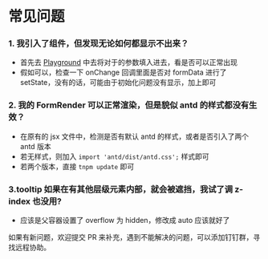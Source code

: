 # 常见问题

### 1. 我引入了组件，但发现无论如何都显示不出来？

- 首先去 <a href="https://alibaba.github.io/form-render/docs/demo/index.html" target="_blank">Playground</a> 中去将对于的参数填入进去，看是否可以正常出现
- 假如可以，检查一下 onChange 回调里面是否对 formData 进行了 setState，没有的话，可能由于初始化问题没有显示，加上即可

### 2. 我的 FormRender 可以正常渲染，但是貌似 antd 的样式都没有生效？

- 在原有的 jsx 文件中，检测是否有默认 antd 的样式，或者是否引入了两个 antd 版本
- 若无样式，则加入 `import 'antd/dist/antd.css';` 样式即可
- 若两个版本，直接 `tnpm update` 即可

### 3.tooltip 如果在有其他层级元素内部，就会被遮挡，我试了调 z-index 也没用?

- 应该是父容器设置了 overflow 为 hidden，修改成 auto 应该就好了

如果有新问题，欢迎提交 PR 来补充，遇到不能解决的问题，可以添加钉钉群，寻找远程协助。
